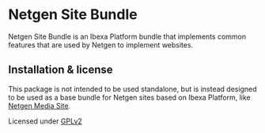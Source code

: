 Netgen Site Bundle
==================

Netgen Site Bundle is an Ibexa Platform bundle that implements common features that are used
by Netgen to implement websites.

Installation & license
----------------------

This package is not intended to be used standalone, but is instead designed to be used as
a base bundle for Netgen sites based on Ibexa Platform, like [Netgen Media Site](https://github.com/netgen/media-site).

Licensed under [GPLv2](LICENSE)

